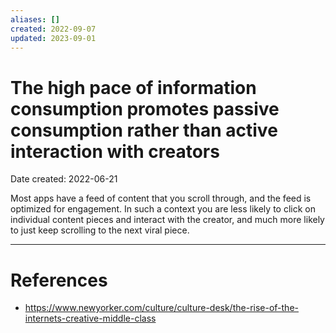 ```yaml
---
aliases: []
created: 2022-09-07
updated: 2023-09-01
---
```


# The high pace of information consumption promotes passive consumption rather than active interaction with creators
Date created: 2022-06-21

Most apps have a feed of content that you scroll through, and the feed is optimized for engagement. In such a context you are less likely to click on individual content pieces and interact with the creator, and much more likely to just keep scrolling to the next viral piece.

---
# References
* https://www.newyorker.com/culture/culture-desk/the-rise-of-the-internets-creative-middle-class